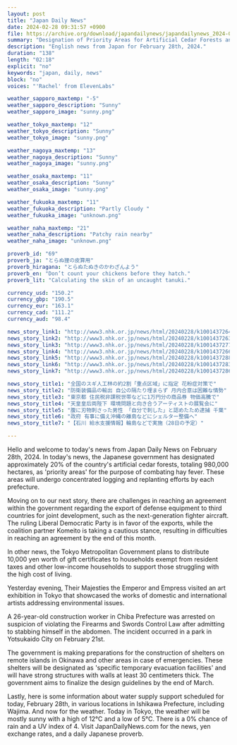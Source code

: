 ```yaml
---
layout: post
title: "Japan Daily News"
date: 2024-02-28 09:31:57 +0900
file: https://archive.org/download/japandailynews/japandailynews_2024-02-28.mp3
summary: "Designation of Priority Areas for Artificial Cedar Forests and Challenges in Defense Equipment Exports, & more…"
description: "English news from Japan for February 28th, 2024."
duration: "138"
length: "02:18"
explicit: "no"
keywords: "japan, daily, news"
block: "no"
voices: "'Rachel' from ElevenLabs"

weather_sapporo_maxtemp: "-5"
weather_sapporo_description: "Sunny"
weather_sapporo_image: "sunny.png"

weather_tokyo_maxtemp: "12"
weather_tokyo_description: "Sunny"
weather_tokyo_image: "sunny.png"

weather_nagoya_maxtemp: "13"
weather_nagoya_description: "Sunny"
weather_nagoya_image: "sunny.png"

weather_osaka_maxtemp: "11"
weather_osaka_description: "Sunny"
weather_osaka_image: "sunny.png"

weather_fukuoka_maxtemp: "11"
weather_fukuoka_description: "Partly Cloudy "
weather_fukuoka_image: "unknown.png"

weather_naha_maxtemp: "21"
weather_naha_description: "Patchy rain nearby"
weather_naha_image: "unknown.png"

proverb_id: "69"
proverb_ja: "とらぬ狸の皮算用"
proverb_hiragana: "とらぬたぬきのかわざんよう"
proverb_en: "Don’t count your chickens before they hatch."
proverb_lit: "Calculating the skin of an uncaught tanuki."

currency_usd: "150.2"
currency_gbp: "190.5"
currency_eur: "163.1"
currency_cad: "111.2"
currency_aud: "98.4"

news_story_link1: "http://www3.nhk.or.jp/news/html/20240228/k10014372641000.html"
news_story_link2: "http://www3.nhk.or.jp/news/html/20240228/k10014372631000.html"
news_story_link3: "http://www3.nhk.or.jp/news/html/20240228/k10014372771000.html"
news_story_link4: "http://www3.nhk.or.jp/news/html/20240228/k10014372661000.html"
news_story_link5: "http://www3.nhk.or.jp/news/html/20240228/k10014372881000.html"
news_story_link6: "http://www3.nhk.or.jp/news/html/20240228/k10014372831000.html"
news_story_link7: "http://www3.nhk.or.jp/news/html/20240228/k10014372861000.html"

news_story_title1: "全国のスギ人工林の約2割「重点区域」に指定 花粉症対策で"
news_story_title2: "防衛装備品の輸出 自公の隔たり埋まらず 月内合意は困難な情勢"
news_story_title3: "東京都 住民税非課税世帯などに1万円分の商品券 物価高騰で"
news_story_title4: "天皇皇后両陛下 環境問題と向き合うアーティストの展覧会に"
news_story_title5: "腹に刃物刺さった男性 「自分で刺した」と認めたため逮捕 千葉"
news_story_title6: "政府 有事に備え沖縄の離島などにシェルター整備へ"
news_story_title7: "【石川 給水支援情報】輪島などで実施（28日の予定）"

---
```


Hello and welcome to today's news from Japan Daily News on February 28th, 2024. In today's news, the Japanese government has designated approximately 20% of the country's artificial cedar forests, totaling 980,000 hectares, as 'priority areas' for the purpose of combating hay fever. These areas will undergo concentrated logging and replanting efforts by each prefecture.

Moving on to our next story, there are challenges in reaching an agreement within the government regarding the export of defense equipment to third countries for joint development, such as the next-generation fighter aircraft. The ruling Liberal Democratic Party is in favor of the exports, while the coalition partner Komeito is taking a cautious stance, resulting in difficulties in reaching an agreement by the end of this month.

In other news, the Tokyo Metropolitan Government plans to distribute 10,000 yen worth of gift certificates to households exempt from resident taxes and other low-income households to support those struggling with the high cost of living.

Yesterday evening, Their Majesties the Emperor and Empress visited an art exhibition in Tokyo that showcased the works of domestic and international artists addressing environmental issues.

A 26-year-old construction worker in Chiba Prefecture was arrested on suspicion of violating the Firearms and Swords Control Law after admitting to stabbing himself in the abdomen. The incident occurred in a park in Yotsukaido City on February 21st.

The government is making preparations for the construction of shelters on remote islands in Okinawa and other areas in case of emergencies. These shelters will be designated as 'specific temporary evacuation facilities' and will have strong structures with walls at least 30 centimeters thick. The government aims to finalize the design guidelines by the end of March.

Lastly, here is some information about water supply support scheduled for today, February 28th, in various locations in Ishikawa Prefecture, including Wajima. And now for the weather. Today in Tokyo, the weather will be mostly sunny with a high of 12°C and a low of 5°C. There is a 0% chance of rain and a UV index of 4.  Visit JapanDailyNews.com for the news, yen exchange rates, and a daily Japanese proverb.
